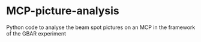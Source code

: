 # MCP-picture-analysis
Python code to analyse the beam spot pictures on an MCP in the framework of the GBAR experiment
